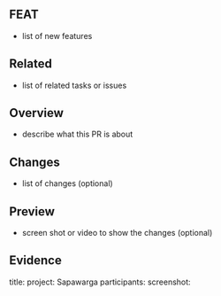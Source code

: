 ## FEAT
- list of new features

## Related
- list of related tasks or issues

## Overview
- describe what this PR is about

## Changes
- list of changes (optional)

## Preview
- screen shot or video to show the changes (optional)

## Evidence
title:
project: Sapawarga
participants:
screenshot:
